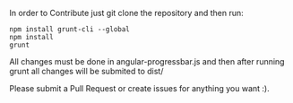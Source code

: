 In order to Contribute just git clone the repository and then run:

```
npm install grunt-cli --global
npm install
grunt
```

All changes must be done in angular-progressbar.js and then after running grunt all changes will be submited to dist/

Please submit a Pull Request or create issues for anything you want :).
